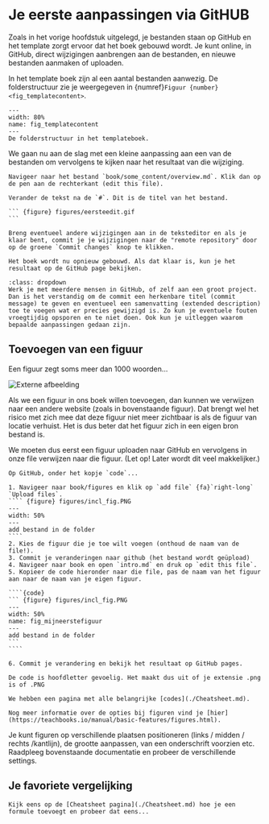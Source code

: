 # Je eerste aanpassingen via GitHUB

Zoals in het vorige hoofdstuk uitgelegd, je bestanden staan op GitHub en het template zorgt ervoor dat het boek gebouwd wordt. Je kunt online, in GitHub, direct wijzigingen aanbrengen aan de bestanden, en nieuwe bestanden aanmaken of uploaden. 

In het template boek zijn al een aantal bestanden aanwezig. De folderstructuur zie je weergegeven in {numref}`Figuur {number} <fig_templatecontent>`.

``` {figure} figures/templatecontent.PNG
---
width: 80%
name: fig_templatecontent
---
De folderstructuur in het templateboek.
```

We gaan nu aan de slag met een kleine aanpassing aan een van de bestanden om vervolgens te kijken naar het resultaat van die wijziging.

````{exercise} Je eerste aanpassing
Navigeer naar het bestand `book/some_content/overview.md`. Klik dan op de pen aan de rechterkant (edit this file).

Verander de tekst na de `#`. Dit is de titel van het bestand.

``` {figure} figures/eersteedit.gif
```

Breng eventueel andere wijzigingen aan in de teksteditor en als je klaar bent, commit je je wijzigingen naar de "remote repository" door op de groene `Commit changes` knop te klikken.

Het boek wordt nu opnieuw gebouwd. Als dat klaar is, kun je het resultaat op de GitHub page bekijken.
````

```{admonition} Samenvatting bij commit
:class: dropdown
Werk je met meerdere mensen in GitHub, of zelf aan een groot project. Dan is het verstandig om de commit een herkenbare titel (commit message) te geven en eventueel een samenvatting (extended description) toe te voegen wat er precies gewijzigd is. Zo kun je eventuele fouten vroegtijdig opsporen en te niet doen. Ook kun je uitleggen waarom bepaalde aanpassingen gedaan zijn.
```

## Toevoegen van een figuur

Een figuur zegt soms meer dan 1000 woorden... 

![Externe afbeelding](https://polslab.tnw.tudelft.nl/figures/training.JPG)

Als we een figuur in ons boek willen toevoegen, dan kunnen we verwijzen naar een andere website (zoals in bovenstaande figuur). Dat brengt wel het risico met zich mee dat deze figuur niet meer zichtbaar is als de figuur van locatie verhuist. Het is dus beter dat het figuur zich in een eigen bron bestand is. 

We moeten dus eerst een figuur uploaden naar GitHub en vervolgens in onze file verwijzen naar die figuur. (Let op! Later wordt dit veel makkelijker.)

`````{exercise}
Op GitHub, onder het kopje `code`...

1. Navigeer naar book/figures en klik op `add file` {fa}`right-long` `Upload files`. 
```` {figure} figures/incl_fig.PNG
---
width: 50%
---
add bestand in de folder
````
2. Kies de figuur die je toe wilt voegen (onthoud de naam van de file!).
3. Commit je veranderingen naar github (het bestand wordt geüpload)
4. Navigeer naar book en open `intro.md` en druk op `edit this file`.
5. Kopieer de code hieronder naar die file, pas de naam van het figuur aan naar de naam van je eigen figuur.

````{code}
``` {figure} figures/incl_fig.PNG
---
width: 50%
name: fig_mijneerstefiguur
---
add bestand in de folder
```
````

6. Commit je verandering en bekijk het resultaat op GitHub pages.

`````

```{warning}
De code is hoofdletter gevoelig. Het maakt dus uit of je extensie .png is of .PNG
```

```{tip}
We hebben een pagina met alle belangrijke [codes](./Cheatsheet.md).

Nog meer informatie over de opties bij figuren vind je [hier](https://teachbooks.io/manual/basic-features/figures.html).
```

Je kunt figuren op verschillende plaatsen positioneren (links / midden / rechts /kantlijn), de grootte aanpassen, van een onderschrift voorzien etc. Raadpleeg bovenstaande documentatie en probeer de verschillende settings.

## Je favoriete vergelijking

```{exercise} Een vergelijking toevoegen
Kijk eens op de [Cheatsheet pagina](./Cheatsheet.md) hoe je een formule toevoegt en probeer dat eens...
```


